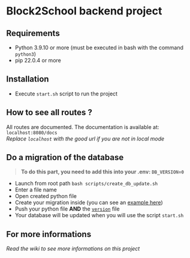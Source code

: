# Block2School backend project

## Requirements  
- Python 3.9.10 or more (must be executed in bash with the command `python3`)
- pip 22.0.4 or more

## Installation  
- Execute `start.sh` script to run the project

## How to see all routes ?  
All routes are documented. The documentation is available at: `localhost:8080/docs`  
_Replace `localhost` with the good url if you are not in local mode_

## Do a migration of the database  

>**To do this part, you need to add this into your .env: `DB_VERSION=0`**
- Launch from root path `bash scripts/create_db_update.sh`
- Enter a file name
- Open created python file
- Create your migration inside (you can see an [example here](/db/1_tutorial_table.py))
- Push your python file **AND** the [`version`](/db/version) file
- Your database will be updated when you will use the script `start.sh`

## For more informations

_Read the wiki to see more informations on this project_
